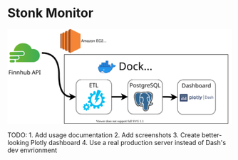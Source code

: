 # Stonk Monitor

![Architecture Diagram](stonk-monitor-arch.svg)

TODO:
    1. Add usage documentation
    2. Add screenshots
    3. Create better-looking Plotly dashboard
    4. Use a real production server instead of Dash's dev envrionment

